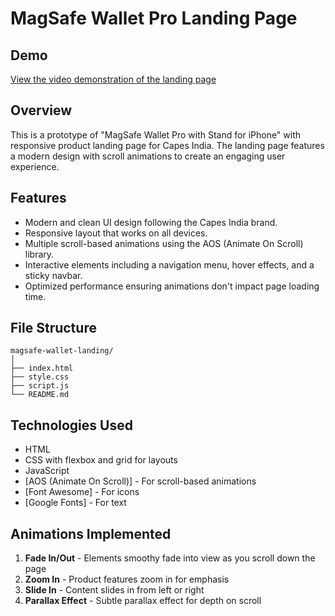 # MagSafe Wallet Pro Landing Page

## Demo
[View the video demonstration of the landing page](https://youtu.be/fEfJ4UGHnRc)

## Overview
This is a prototype of "MagSafe Wallet Pro with Stand for iPhone" with responsive product landing page for Capes India. The landing page features a modern design with scroll animations to create an engaging user experience.

## Features
- Modern and clean UI design following the Capes India brand.
- Responsive layout that works on all devices.
- Multiple scroll-based animations using the AOS (Animate On Scroll) library.
- Interactive elements including a navigation menu, hover effects, and a sticky navbar.
- Optimized performance ensuring animations don't impact page loading time.

## File Structure
```
magsafe-wallet-landing/
│
├── index.html
├── style.css        
├── script.js         
└── README.md         
``` 

## Technologies Used
- HTML
- CSS with flexbox and grid for layouts
- JavaScript
- [AOS (Animate On Scroll)] - For scroll-based animations
- [Font Awesome] - For icons
- [Google Fonts] - For text

## Animations Implemented
1. **Fade In/Out** - Elements smoothy fade into view as you scroll down the page
2. **Zoom In** - Product features zoom in for emphasis
3. **Slide In** - Content slides in from left or right
4. **Parallax Effect** - Subtle parallax effect for depth on scroll